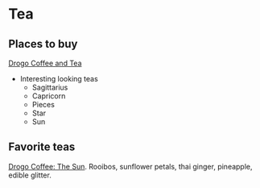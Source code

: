 # Tea

## Places to buy
[Drogo Coffee and Tea](https://www.drogocoffee.com/)
* Interesting looking teas
    * Sagittarius
    * Capricorn
    * Pieces
    * Star
    * Sun

## Favorite teas
[Drogo Coffee: The Sun](https://www.drogocoffee.com/product-page/the-sun). Rooibos, sunflower petals, thai ginger, pineapple, edible glitter.

